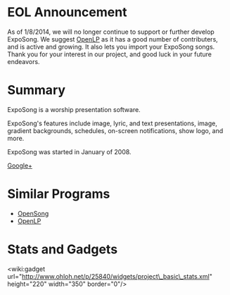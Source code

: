 # EOL Announcement #

As of 1/8/2014, we will no longer continue to support or further develop ExpoSong. We suggest [OpenLP](http://openlp.org/) as it has a good number of contributers, and is active and growing. It also lets you import your ExpoSong songs. Thank you for your interest in our project, and good luck in your future endeavors.

# Summary #

ExpoSong is a worship presentation software.

ExpoSong's features include image, lyric, and text presentations, image, gradient backgrounds, schedules, on-screen notifications, show logo, and more.

ExpoSong was started in January of 2008.

<a href='https://plus.google.com/117394880044961826375'>Google+</a>

# Similar Programs #

  * [OpenSong](http://www.opensong.org/)
  * [OpenLP](http://openlp.org/)

# Stats and Gadgets #

&lt;wiki:gadget url="http://www.ohloh.net/p/25840/widgets/project\_basic\_stats.xml" height="220" width="350" border="0"/&gt;